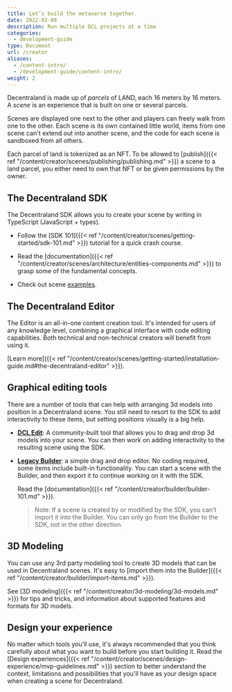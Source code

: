 ```yaml
---
title: Let’s build the metaverse together
date: 2022-02-08
description: Run multiple DCL projects at a time
categories:
  - development-guide
type: Document
url: /creator
aliases:
  - /content-intro/
  - /development-guide/content-intro/
weight: 2
---
```


Decentraland is made up of _parcels_ of LAND, each 16 meters by 16 meters. A _scene_ is an experience that is built on one or several parcels.

Scenes are displayed one next to the other and players can freely walk from one to the other. Each scene is its own contained little world, items from one scene can't extend out into another scene, and the code for each scene is sandboxed from all others.

Each parcel of land is tokenized as an NFT. To be allowed to [publish]({{< ref "/content/creator/scenes/publishing/publishing.md" >}}) a scene to a land parcel, you either need to own that NFT or be given permissions by the owner.

<!--
You can also create smart wearables, which are wearable items of clothes that come with their own behavior. Players that put on that wearable can access a whole other layer of experiences on top of Decentraland. -->

## The Decentraland SDK

The Decentraland SDK allows you to create your scene by writing in TypeScript (JavaScript + types).

- Follow the [SDK 101]({{< ref "/content/creator/scenes/getting-started/sdk-101.md" >}}) tutorial for a quick crash course.

- Read the [documentation]({{< ref "/content/creator/scenes/architecture/entities-components.md" >}}) to grasp some of the fundamental concepts.

- Check out scene [examples](https://github.com/decentraland-scenes/Awesome-Repository#examples).

## The Decentraland Editor

The Editor is an all-in-one content creation tool. It's intended for users of any knowledge level, combining a graphical interface with code editing capabilities. Both technical and non-technical creators will benefit from using it.

[Learn more]({{< ref "/content/creator/scenes/getting-started/installation-guide.md#the-decentraland-editor" >}}).

## Graphical editing tools

There are a number of tools that can help with arranging 3d models into position in a Decentraland scene. You still need to resort to the SDK to add interactivity to these items, but setting positions visually is a big help.

- [**DCL Edit**](https://dcl-edit.com/): A community-built tool that allows you to drag and drop 3d models into your scene. You can then work on adding interactivity to the resulting scene using the SDK.

- [**Legacy Builder**](https://builder.decentraland.org): a simple drag and drop editor. No coding required, some items include built-in functionality. You can start a scene with the Builder, and then export it to continue working on it with the SDK.

  Read the [documentation]({{< ref "/content/creator/builder/builder-101.md" >}}).

  > Note: If a scene is created by or modified by the SDK, you can't import it into the Builder. You can only go from the Builder to the SDK, not in the other direction.

## 3D Modeling

You can use any 3rd party modeling tool to create 3D models that can be used in Decentraland scenes. It's easy to [import them into the Builder]({{< ref "/content/creator/builder/import-items.md" >}}).

See [3D modeling]({{< ref "/content/creator/3d-modeling/3d-models.md" >}}) for tips and tricks, and information about supported features and formats for 3D models.

## Design your experience

No matter which tools you'll use, it's always recommended that you think carefully about what you want to build before you start building it. Read the [Design experiences]({{< ref "/content/creator/scenes/design-experience/mvp-guidelines.md" >}}) section to better understand the context, limitations and possibilities that you'll have as your design space when creating a scene for Decentraland.
